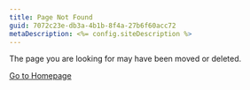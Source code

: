 ```yaml
---
title: Page Not Found
guid: 7072c23e-db3a-4b1b-8f4a-27b6f60acc72
metaDescription: <%= config.siteDescription %>
---
```


The page you are looking for may have been moved or deleted.

[Go to Homepage](/)
